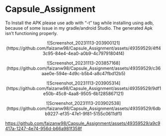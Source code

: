 # Capsule_Assignment
To Install the APK please use adb with “-t” tag while installing using adb, because of some issue in my gradle/android Studio. The generated Apk isn’t functioning properly.
<p align="center">![Screenshot_20231113-203900121](https://github.com/faizanw98/Capsule_Assignment/assets/49359529/4ff43c95-84e4-4ea0-a0b9-4c79791804f4)</p>
<p align="center">![Screenshot_20231113-203857168](https://github.com/faizanw98/Capsule_Assignment/assets/49359529/c36aae0e-594e-4d9c-b5b4-a8c47fbd12b5)</p>
<p align="center">![Screenshot_20231113-203905314](https://github.com/faizanw98/Capsule_Assignment/assets/49359529/9df1e50b-45c8-4aa8-9505-6b1285867121)</p>
<p align="center">![Screenshot_20231113-203902538](https://github.com/faizanw98/Capsule_Assignment/assets/49359529/6dbb9227-ef35-47e1-9f81-5155c0611df1)</p>


https://github.com/faizanw98/Capsule_Assignment/assets/49359529/a9c9417a-1247-4e74-956d-b66a981f358f

